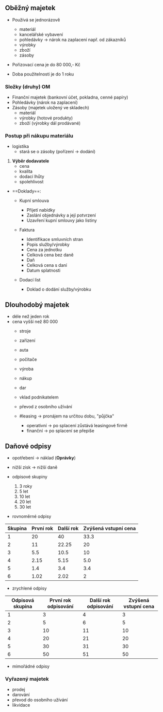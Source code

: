 ## Oběžný majetek
- Používá se jednorázově
	- materiál
	- kancelářské vybavení
	- pohledávky -> nárok na zaplacení např. od zákazníků
	- výrobky
	- zboží
	- zásoby

- Pořizovací cena je do 80 000,- Kč
- Doba použitelnosti je do 1 roku

### Složky (druhy) OM
- Finanční majetek (bankovní účet, pokladna, cenné papíry)
- Pohledávky (nárok na zaplacení)
- Zásoby (majetek uložený ve skladech)
	- materiál
	- výrobky (hotové produkty)
	- zboží (výrobky dál prodávané)

### Postup při nákupu materiálu
- logistika
	- stará se o zásoby (pořízení -> dodání)

1. **Výběr dodavatele**
	- cena
	- kvalita
	- dodací lhůty
	- spolehlivost

- ==Doklady==:
	- Kupní smlouva
		- Přijetí nabídky
		- Zaslání objednávky a její potvrzení
		- Uzavření kupní smlouvy jako listiny

	- Faktura
		- Identifikace smluvních stran
		- Popis služby/výrobky
		- Cena za jednotku
		- Celková cena bez daně
		- Daň
		- Celková cena s daní
		- Datum splatnosti

	- Dodací list
		- Doklad o dodání služby/výrobku


## Dlouhodobý majetek
- déle než jeden rok
- cena vyšší než 80 000
	- stroje
	- zařízení
	- auta
	- počítače

	- výroba
	- nákup
	- dar
	- vklad podnikatelem
	- převod z osobního užívání
	- #leasing -> pronájem na určitou dobu, "půjčka"
		- operativní -> po splacení zůstává leasingové firmě
		- finanční -> po splacení se přepíše 

## Daňové odpisy
- opotřebení -> náklad (**Oprávky**)
- nižší zisk -> nižší daně

- odpisové skupiny
	1. 3 roky
	2. 5 let
	3. 10 let
	4. 20 let
	5. 30 let

- rovnoměrné odpisy

| Skupina | První rok | Další rok | Zvýšená vstupní cena |
| ------- | ----------| --------- | ---------------------|
| 1       | 20        | 40        | 33.3                 |
| 2       | 11        | 22.25     | 20                   |
| 3       | 5.5       | 10.5      | 10                   |
| 4       | 2.15      | 5.15      | 5.0                  |
| 5       | 1.4       | 3.4       | 3.4                  |
| 6       | 1.02      | 2.02      | 2                    |


-  zrychlené odpisy

| Odpisová skupina | První rok odpisování | Další rok odpisování | Zvýšená vstupní cena |
| --------- | --------- | --------- | ----------- | 
| 1 | 3 | 4 | 3|
| 2 | 5 | 6 | 5 |
| 3 | 10 | 11 | 10 |
| 4 | 20 | 21 | 20|
| 5 | 30 | 31 | 30| 
| 6 | 50 | 51 | 50|


- mimořádné odpisy

### Vyřazený majetek
- prodej
- darování
- převod do osobního užívání
- likvidace






